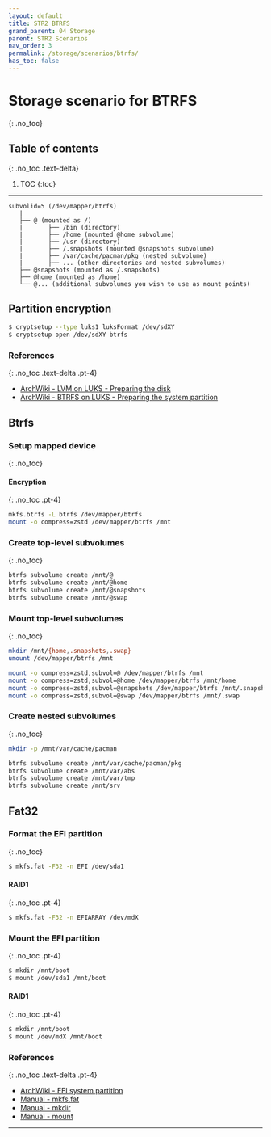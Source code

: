 ```yaml
---
layout: default
title: STR2 BTRFS
grand_parent: 04 Storage
parent: STR2 Scenarios
nav_order: 3
permalink: /storage/scenarios/btrfs/
has_toc: false
---
```


# Storage scenario for BTRFS
{: .no_toc}

## Table of contents
{: .no_toc .text-delta}

1. TOC
{:toc}

---

```
subvolid=5 (/dev/mapper/btrfs)
   |
   ├── @ (mounted as /)
   |       ├── /bin (directory)
   |       ├── /home (mounted @home subvolume)
   |       ├── /usr (directory)
   |       ├── /.snapshots (mounted @snapshots subvolume)
   |       ├── /var/cache/pacman/pkg (nested subvolume)
   |       ├── ... (other directories and nested subvolumes)
   ├── @snapshots (mounted as /.snapshots)
   ├── @home (mounted as /home)
   └── @... (additional subvolumes you wish to use as mount points)
```

## Partition encryption

```bash
$ cryptsetup --type luks1 luksFormat /dev/sdXY
$ cryptsetup open /dev/sdXY btrfs
```

### References
{: .no_toc .text-delta .pt-4}

- [ArchWiki - LVM on LUKS - Preparing the disk](https://wiki.archlinux.org/index.php/Dm-crypt/Encrypting_an_entire_system#Preparing_the_disk_2)
- [ArchWiki - BTRFS on LUKS - Preparing the system partition](https://wiki.archlinux.org/index.php/Dm-crypt/Encrypting_an_entire_system#Preparing_the_system_partition)

## Btrfs

### Setup mapped device
{: .no_toc}

#### Encryption
{: .no_toc .pt-4}

```bash
mkfs.btrfs -L btrfs /dev/mapper/btrfs
mount -o compress=zstd /dev/mapper/btrfs /mnt
```

### Create top-level subvolumes
{: .no_toc}

```bash
btrfs subvolume create /mnt/@
btrfs subvolume create /mnt/@home
btrfs subvolume create /mnt/@snapshots
btrfs subvolume create /mnt/@swap
```

### Mount top-level subvolumes
{: .no_toc}

```bash
mkdir /mnt/{home,.snapshots,.swap}
umount /dev/mapper/btrfs /mnt

mount -o compress=zstd,subvol=@ /dev/mapper/btrfs /mnt
mount -o compress=zstd,subvol=@home /dev/mapper/btrfs /mnt/home
mount -o compress=zstd,subvol=@snapshots /dev/mapper/btrfs /mnt/.snapshots
mount -o compress=zstd,subvol=@swap /dev/mapper/btrfs /mnt/.swap
```

### Create nested subvolumes
{: .no_toc}

```bash
mkdir -p /mnt/var/cache/pacman

btrfs subvolume create /mnt/var/cache/pacman/pkg
btrfs subvolume create /mnt/var/abs
btrfs subvolume create /mnt/var/tmp
btrfs subvolume create /mnt/srv
```

## Fat32

### Format the EFI partition
{: .no_toc}

```bash
$ mkfs.fat -F32 -n EFI /dev/sda1
```

#### RAID1
{: .no_toc .pt-4}
```bash
$ mkfs.fat -F32 -n EFIARRAY /dev/mdX
```

### Mount the EFI partition
{: .no_toc .pt-4}

```bash
$ mkdir /mnt/boot
$ mount /dev/sda1 /mnt/boot
```

#### RAID1
{: .no_toc .pt-4}

```bash
$ mkdir /mnt/boot
$ mount /dev/mdX /mnt/boot
```

### References
{: .no_toc .text-delta .pt-4}

- [ArchWiki - EFI system partition](https://wiki.archlinux.org/index.php/EFI_system_partition)
- [Manual - mkfs.fat](https://jlk.fjfi.cvut.cz/arch/manpages/man/core/dosfstools/mkfs.fat.8.en)
- [Manual - mkdir](https://jlk.fjfi.cvut.cz/arch/manpages/man/core/coreutils/mkdir.1.en)
- [Manual - mount](https://jlk.fjfi.cvut.cz/arch/manpages/man/core/util-linux/mount.8.en)

---
